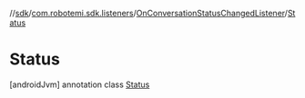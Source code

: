 //[sdk](../../../../index.md)/[com.robotemi.sdk.listeners](../../index.md)/[OnConversationStatusChangedListener](../index.md)/[Status](index.md)



# Status  
 [androidJvm] annotation class [Status](index.md)   

